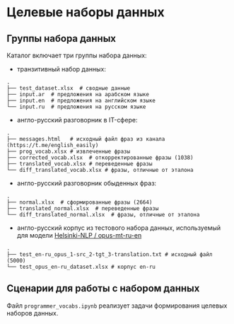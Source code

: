 # Целевые наборы данных

## Группы набора данных 
Каталог включает три группы набора данных:

* транзитивный набор данных:
```
.
├── test_dataset.xlsx  # сводные данные
├── input.ar  # предложения на арабском языке
├── input.en  # предложения на английском языке
└── input.ru  # предложения на русском языке
```

*  англо-русский разговорник в IT-сфере:
```
.
├── messages.html   # исходный файл фраз из канала (https://t.me/english_easily)
├── prog_vocab.xlsx # извлеченные фразы
├── corrected_vocab.xlsx  # откорректированные фразы (1038)
├── translated_vocab.xlsx # переведенные фразы
└── diff_translated_vocab.xlsx # фразы, отличные от эталона
```

* англо-русский разговорник обыденных фраз:
```
.
├── normal.xlsx  # сформированные фразы (2664)
├── translated_normal.xlsx  # переведенные фразы
└── diff_translated_normal.xlsx  # фразы, отличные от эталона
```

* англо-русский корпус из тестового набора данных, используемый для модели [Helsinki-NLP
/
opus-mt-ru-en](https://huggingface.co/Helsinki-NLP/opus-mt-ru-en)
```
.
├── test_en-ru_opus_1-src_2-tgt_3-translation.txt # исходный файл (5000)
└── test_opus_en-ru_dataset.xlsx # корпус en-ru
```

## Сценарии для работы с набором данных 

Файл
```programmer_vocabs.ipynb```
реализует задачи формирования целевых наборов данных.
